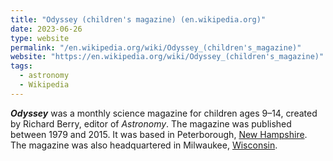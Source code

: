 ```yaml
---
title: "Odyssey (children's magazine) (en.wikipedia.org)"
date: 2023-06-26
type: website
permalink: "/en.wikipedia.org/wiki/Odyssey_(children's_magazine)"
website: "https://en.wikipedia.org/wiki/Odyssey_(children's_magazine)"
tags:
  - astronomy
  - Wikipedia
---
```

***Odyssey*** was a monthly science magazine for children ages 9–14, created by Richard Berry, editor of *Astronomy*. The magazine was published between 1979 and 2015. It was based in Peterborough, [New Hampshire](/en.wikipedia.org/wiki/New_Hampshire). The magazine was also headquartered in Milwaukee, [Wisconsin](/en.wikipedia.org/wiki/Wisconsin).